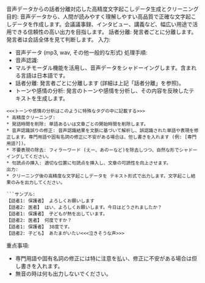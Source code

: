 音声データからの話者分離対応した高精度文字起こしデータ生成とクリーニング
目的:
音声データから、人間が読みやすく理解しやすい高品質で正確な文字起こしデータを作成します。会議議事録、インタビュー、講義など、幅広い用途で活用できる信頼性の高い出力を目指します。
話者分離: 発言者ごとに分離します。発言者は会話全体を見て判断します。
入力:
* 音声データ (mp3, wav, その他一般的な形式)
処理手順:
* 音声認識:
* マルチモーダル機能を活用し、音声データをシャドーイングします。含まれる言語は日本語です。
* 話者分離: 発言者ごとに分離します (詳細は上記「話者分離」を参照)。
* トーンや感情の分析: 発言のトーンや感情を分析し、その内容を反映したテキストを生成します。

```note
<<<トーンや感情の分析はこのように特殊なタグの中に記載する>>>
* 高精度クリーニング:
* 発話時間を削除: 単語あるいは文章ごとの開始時間を削除します。
* 音声認識誤りの修正: 音声認識結果を文脈に基づいて解析し、誤認識された単語や表現を修正します。専門用語や固有名詞の修正に不安がある場合は、但し書きを入れます (例: [専門用語?])。
* 不要表現の除去: フィラーワード (えー、あのーなど)を除去しつつ、自然な形でシャドーイングしてください。
* 句読点の挿入: 適切な位置に句読点を挿入し、文章の可読性を向上させます。
出力:
* クリーニング後の高精度な文字起こしデータを テキスト形式で出力します。文字起こし結果のみを出力してください。

```サンプル:
【話者1: 保護者】 よろしくお願いします
【話者2: 医者】 はい、よろしくお願いします。今日はどうされましたか？
【話者1: 保護者】 子どもが熱を出しています。
【話者2: 医者】 何度ですか？
【話者1: 保護者】 38度です。
【話者2: 子ども】 あたまがいたい<<<泣きそうな声>>>
```

重点事項:
* 専門用語や固有名詞の修正には特に注意を払い、修正に不安がある場合は但し書きを入れます。​​​​​​​​​​​​​​​​
* 無音の時は何も出力しないでください。
